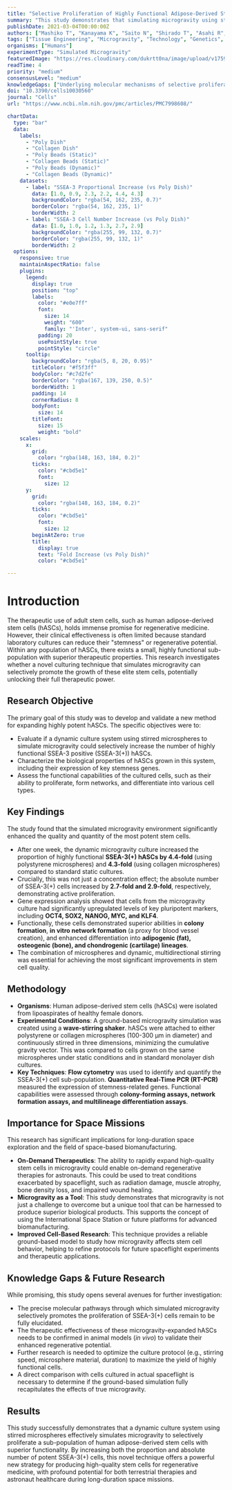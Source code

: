 ```yaml
---
title: "Selective Proliferation of Highly Functional Adipose-Derived Stem Cells in Microgravity Culture with Stirred Microspheres"
summary: "This study demonstrates that simulating microgravity using stirred microspheres selectively expands highly functional human adipose-derived stem cells. The technique increased the population of potent SSEA-3(+) cells by over 4-fold, enhancing their regenerative capabilities and suggesting a new method for biomanufacturing high-quality stem cells for therapeutic use on Earth and during space missions."
publishDate: 2021-03-04T00:00:00Z
authors: ["Mashiko T", "Kanayama K", "Saito N", "Shirado T", "Asahi R", "Mori M", "Yoshimura K"]
tags: ["Tissue Engineering", "Microgravity", "Technology", "Genetics", "Human Physiology"]
organisms: ["Humans"]
experimentType: "Simulated Microgravity"
featuredImage: "https://res.cloudinary.com/dukrtt0na/image/upload/v1759678908/ciq4csoytel6ehyze8nj.jpg"
readTime: 4
priority: "medium"
consensusLevel: "medium"
knowledgeGaps: ["Underlying molecular mechanisms of selective proliferation", "In vivo therapeutic efficacy of microgravity-cultured cells", "Long-term stability and function of expanded cell populations", "Direct comparison between simulated and actual spaceflight microgravity effects"]
doi: "10.3390/cells10030560"
journal: "Cells"
url: "https://www.ncbi.nlm.nih.gov/pmc/articles/PMC7998608/"

chartData:
  type: "bar"
  data:
    labels:
      - "Poly Dish"
      - "Collagen Dish"
      - "Poly Beads (Static)"
      - "Collagen Beads (Static)"
      - "Poly Beads (Dynamic)"
      - "Collagen Beads (Dynamic)"
    datasets:
      - label: "SSEA-3 Proportional Increase (vs Poly Dish)"
        data: [1.0, 0.9, 2.3, 2.2, 4.4, 4.3]
        backgroundColor: "rgba(54, 162, 235, 0.7)"
        borderColor: "rgba(54, 162, 235, 1)"
        borderWidth: 2
      - label: "SSEA-3 Cell Number Increase (vs Poly Dish)"
        data: [1.0, 1.0, 1.2, 1.3, 2.7, 2.9]
        backgroundColor: "rgba(255, 99, 132, 0.7)"
        borderColor: "rgba(255, 99, 132, 1)"
        borderWidth: 2
  options:
    responsive: true
    maintainAspectRatio: false
    plugins:
      legend:
        display: true
        position: "top"
        labels:
          color: "#e0e7ff"
          font:
            size: 14
            weight: "600"
            family: "'Inter', system-ui, sans-serif"
          padding: 20
          usePointStyle: true
          pointStyle: "circle"
      tooltip:
        backgroundColor: "rgba(5, 8, 20, 0.95)"
        titleColor: "#f5f3ff"
        bodyColor: "#c7d2fe"
        borderColor: "rgba(167, 139, 250, 0.5)"
        borderWidth: 1
        padding: 14
        cornerRadius: 8
        bodyFont:
          size: 14
        titleFont:
          size: 15
          weight: "bold"
    scales:
      x:
        grid:
          color: "rgba(148, 163, 184, 0.2)"
        ticks:
          color: "#cbd5e1"
          font:
            size: 12
      y:
        grid:
          color: "rgba(148, 163, 184, 0.2)"
        ticks:
          color: "#cbd5e1"
          font:
            size: 12
        beginAtZero: true
        title:
          display: true
          text: "Fold Increase (vs Poly Dish)"
          color: "#cbd5e1"

---
```

# Introduction
The therapeutic use of adult stem cells, such as human adipose-derived stem cells (hASCs), holds immense promise for regenerative medicine. However, their clinical effectiveness is often limited because standard laboratory cultures can reduce their "stemness" or regenerative potential. Within any population of hASCs, there exists a small, highly functional sub-population with superior therapeutic properties. This research investigates whether a novel culturing technique that simulates microgravity can selectively promote the growth of these elite stem cells, potentially unlocking their full therapeutic power.

## Research Objective
The primary goal of this study was to develop and validate a new method for expanding highly potent hASCs. The specific objectives were to:
-   Evaluate if a dynamic culture system using stirred microspheres to simulate microgravity could selectively increase the number of highly functional SSEA-3 positive (SSEA-3(+)) hASCs.
-   Characterize the biological properties of hASCs grown in this system, including their expression of key stemness genes.
-   Assess the functional capabilities of the cultured cells, such as their ability to proliferate, form networks, and differentiate into various cell types.

## Key Findings
The study found that the simulated microgravity environment significantly enhanced the quality and quantity of the most potent stem cells.
-   After one week, the dynamic microgravity culture increased the proportion of highly functional **SSEA-3(+) hASCs by 4.4-fold** (using polystyrene microspheres) and **4.3-fold** (using collagen microspheres) compared to standard static cultures.
-   Crucially, this was not just a concentration effect; the absolute number of SSEA-3(+) cells increased by **2.7-fold and 2.9-fold**, respectively, demonstrating active proliferation.
-   Gene expression analysis showed that cells from the microgravity culture had significantly upregulated levels of key pluripotent markers, including **OCT4, SOX2, NANOG, MYC, and KLF4**.
-   Functionally, these cells demonstrated superior abilities in **colony formation**, **in vitro network formation** (a proxy for blood vessel creation), and enhanced differentiation into **adipogenic (fat), osteogenic (bone), and chondrogenic (cartilage) lineages**.
-   The combination of microspheres and dynamic, multidirectional stirring was essential for achieving the most significant improvements in stem cell quality.

## Methodology
-   **Organisms**: Human adipose-derived stem cells (hASCs) were isolated from lipoaspirates of healthy female donors.
-   **Experimental Conditions**: A ground-based microgravity simulation was created using a **wave-stirring shaker**. hASCs were attached to either polystyrene or collagen microspheres (100-300 μm in diameter) and continuously stirred in three dimensions, minimizing the cumulative gravity vector. This was compared to cells grown on the same microspheres under static conditions and in standard monolayer dish cultures.
-   **Key Techniques**: **Flow cytometry** was used to identify and quantify the SSEA-3(+) cell sub-population. **Quantitative Real-Time PCR (RT-PCR)** measured the expression of stemness-related genes. Functional capabilities were assessed through **colony-forming assays, network formation assays, and multilineage differentiation assays**.

## Importance for Space Missions
This research has significant implications for long-duration space exploration and the field of space-based biomanufacturing.
-   **On-Demand Therapeutics**: The ability to rapidly expand high-quality stem cells in microgravity could enable on-demand regenerative therapies for astronauts. This could be used to treat conditions exacerbated by spaceflight, such as radiation damage, muscle atrophy, bone density loss, and impaired wound healing.
-   **Microgravity as a Tool**: This study demonstrates that microgravity is not just a challenge to overcome but a unique tool that can be harnessed to produce superior biological products. This supports the concept of using the International Space Station or future platforms for advanced biomanufacturing.
-   **Improved Cell-Based Research**: This technique provides a reliable ground-based model to study how microgravity affects stem cell behavior, helping to refine protocols for future spaceflight experiments and therapeutic applications.

## Knowledge Gaps & Future Research
While promising, this study opens several avenues for further investigation:
-   The precise molecular pathways through which simulated microgravity selectively promotes the proliferation of SSEA-3(+) cells remain to be fully elucidated.
-   The therapeutic effectiveness of these microgravity-expanded hASCs needs to be confirmed in animal models (*in vivo*) to validate their enhanced regenerative potential.
-   Further research is needed to optimize the culture protocol (e.g., stirring speed, microsphere material, duration) to maximize the yield of highly functional cells.
-   A direct comparison with cells cultured in actual spaceflight is necessary to determine if the ground-based simulation fully recapitulates the effects of true microgravity.

## Results
This study successfully demonstrates that a dynamic culture system using stirred microspheres effectively simulates microgravity to selectively proliferate a sub-population of human adipose-derived stem cells with superior functionality. By increasing both the proportion and absolute number of potent SSEA-3(+) cells, this novel technique offers a powerful new strategy for producing high-quality stem cells for regenerative medicine, with profound potential for both terrestrial therapies and astronaut healthcare during long-duration space missions.